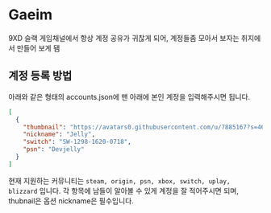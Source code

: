 # Gaeim
9XD 슬랙 게임채널에서 항상 계정 공유가 귀찮게 되어, 계정들좀 모아서 보자는 취지에서 만들어 보게 됌

## 계정 등록 방법
아래와 같은 형태의 accounts.json에 맨 아래에 본인 계정을 입력해주시면 됩니다.
```json
[
  {
    "thumbnail": "https://avatars0.githubusercontent.com/u/7885167?s=460&v=4",
    "nickname": "Jelly",
    "switch": "SW-1298-1620-0718",
    "psn": "Devjelly"
  }
]
```
현재 지원하는 커뮤니티는 `steam, origin, psn, xbox, switch, uplay, blizzard` 입니다.
각 항목에 남들이 알아볼 수 있게 계정을 잘 적어주시면 되며, thubnail은 옵션 nickname은 필수입니다.

